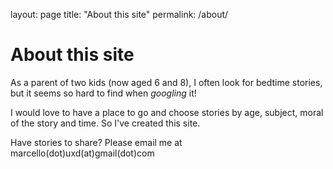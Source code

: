 layout: page
title: "About this site"
permalink: /about/
# About this site
As a parent of two kids (now aged 6 and 8), I often look for bedtime stories, but it seems so hard to find when *googling* it!

I would love to have a place to go and choose stories by age, subject, moral of the story and time. So I've created this site.

Have stories to share? Please email me at marcello(dot)uxd(at)gmail(dot)com
